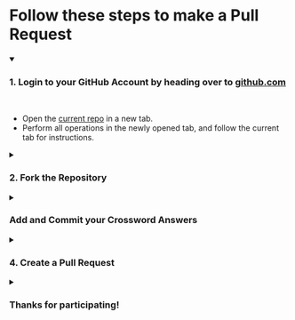 ﻿# Follow these steps to make a Pull Request
 
<details open>
<summary><h3>1. Login to your GitHub Account by heading over to <a href="https://github.com">github.com</a></h3></summary>
<br>
<ul>
   <li>Open the <a href="https://github.com/Dhruv16S/Enabling-Pull-Requests">current repo</a> in a new tab.</li>
   <li>Perform all operations in the newly opened tab, and follow the current tab for instructions.</li>
</ul>
</details>

<details>
<summary><h3>2. Fork the Repository</h3></summary>
<br>
<ul>
 <li>In the newly opened tab, on the top-right corner, click on <b>Fork</b></li>
 <img src="https://drive.google.com/file/d/1JXOrwUYbkpMt5pSELk8E_8rlnyRwpEvX/view">
 <li>Enter the <b>Repository Name</b> as <b>Git Cryptex</b>.</li>
 <li>Then click <b>Create Fork</b> leaving all other fields to their default value.</li>
 <img src="https://user-images.githubusercontent.com/79364881/215253757-8b34777b-2241-42c8-bdce-b3e2be4da891.png">
 <li>After a few moments, you can view the repo.</li>
</ul>
</details>

<details>
<summary><h3>Add and Commit your Crossword Answers</h3></summary>
<br>
<ul>
 <li>Click on <b>Add File</b> and from the dropdown menu choose <b>Create New File</b></li>
 <img src="https://user-images.githubusercontent.com/79364881/215253993-4ad118b0-6797-4604-b92e-598339479a00.png">
 <li>Enter the <b>Repository Name</b> as <b>Git Cryptex</b>.</li>
 <li>You will now be redirected to a text editor.</li>
 <li>Enter the file name as your <b>Team Name</b> and type the Crossword answers in the space provided.</li>
 <img src="https://user-images.githubusercontent.com/79364881/215254103-b7e47f60-eae4-439b-bf10-57dea4b3aed9.png"> 
 <li>Finally commit your changes, leaving all fields as default.</li>
  <img src="https://user-images.githubusercontent.com/79364881/215254144-67ff6e0d-befb-467a-8645-cfb875f42c87.png">
</ul>
</details>


<details>
<summary><h3>4. Create a Pull Request</h3></summary>
<br>
<ul>
 <li>Finally, click on the <b>Contribute</b> button and choose <b>Open Pull Request</b>.</li>
 <img src="https://user-images.githubusercontent.com/79364881/215254227-5cb8d4be-6b62-4ea3-9337-4212856892bd.png">
 <li>Leaving all fields to their default values, click on <b>Create Pull Request</b>.</li>
 <img src="https://user-images.githubusercontent.com/79364881/215254296-42caf616-bf5f-4625-9dca-c1da14be0bf7.png">
 <li>Wait for a few moments, then you are all done</li>
</ul>
</details>


<details>
<summary><h3>Thanks for participating!</h3></summary>
</details>


 

 


 
 
